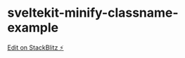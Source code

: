 # sveltekit-minify-classname-example

[Edit on StackBlitz ⚡️](https://stackblitz.com/edit/sveltekit-minify-classname-example)